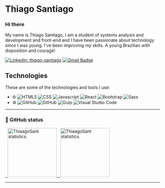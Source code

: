 # Thiago Santiago

### Hi there

My name is Thiago Santiago, I am a student of systems analysis and development and front-end and I have been passionate about technology since I was young. I've been improving my skills. A young Brazilian with disposition and courage!

[![Linkedin: thiago-santiago](https://img.shields.io/badge/-Linkedin-blue?style=flat-square&logo=Linkedin&logoColor=white&link=https://www.linkedin.com/in/thiago-santiago/)](https://www.linkedin.com/in/thiago-santiago-b2923a202/)
[![Gmail Badge](https://img.shields.io/badge/-Gmail-c14438?style=flat-square&logo=Gmail&logoColor=white&link=mailto:thiagosantiagoss20@gmail.com)](mailto:thiagosantiagoss20@gmail.com)

## Technologies

These are some of the technologies and tools I use:

<ul>
  <li> 🌐 
    <img src="https://img.shields.io/badge/-HTML5-yellow?color=2c3e50&logo=HTML5&style=flat-square" alt="HTML5"/>
    <img src="https://img.shields.io/badge/-CSS-yellow?color=2c3e50&logo=CSS3&style=flat-square&logoColor=1572B6" alt="CSS"/>
    <img src="https://img.shields.io/badge/-Javascript-yellow?color=2c3e50&logo=javascript&style=flat-square" alt="Javascript"/>
    <img src="https://img.shields.io/badge/-React-yellow?color=2c3e50&logo=react&style=flat-square" alt="React"/>
    <img src="https://img.shields.io/badge/-Bootstrap-yellow?color=2c3e50&logo=bootstrap&style=flat-square" alt="Bootstrap"/>
    <img src="https://img.shields.io/badge/-Sass-yellow?color=2c3e50&logo=sass&style=flat-square" alt="Sass"/>
  </li>
  
  <li> ⚙️ 
    <img src="https://img.shields.io/badge/-GitHub-yellow?color=2c3e50&logo=github&style=flat-square" alt="GitHub"/>
    <img src="https://img.shields.io/badge/-Git-yellow?color=2c3e50&logo=git&style=flat-square" alt="GitHub"/>
    <img src="https://img.shields.io/badge/-Gulp-yellow?color=2c3e50&logo=gulp&style=flat-square" alt="Gulp"/>
    <img src="https://img.shields.io/badge/-Visual_Studio_Code-yellow?color=2c3e50&logo=visual-studio-code&style=flat-square&logoColor=007ACC" alt="Visual Studio Code"/>
  </li>
</ul>

<hr />

<h3>🚀 GitHub status</h3>
<a href="https://github.com/ThiaagoSant">
  &nbsp; <img height="160em" src="https://github-readme-stats.vercel.app/api?username=ThiaagoSant&show_icons=true&theme=radical" alt="ThiaagoSant statistics." />
  &nbsp; <img height="160m" src="https://github-readme-stats.vercel.app/api/top-langs/?username=ThiaagoSant&layout=compact&langs_count=6&theme=radical" alt="ThiaagoSant statistics." />
</a>

<hr />
